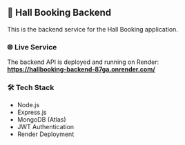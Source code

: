 ## 🚀 Hall Booking Backend

This is the backend service for the Hall Booking application.

### 🌐 Live Service
The backend API is deployed and running on Render:  
**https://hallbooking-backend-87ga.onrender.com/**

### 🛠️ Tech Stack
- Node.js
- Express.js
- MongoDB (Atlas)
- JWT Authentication
- Render Deployment
